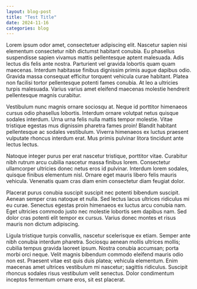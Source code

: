 ```yaml
---
layout: blog-post
title: "Test Title"
date: 2024-11-16
categories: blog
---
```

Lorem ipsum odor amet, consectetuer adipiscing elit. Nascetur sapien nisi elementum consectetur nibh dictumst habitant conubia. Eu phasellus suspendisse sapien vivamus mattis pellentesque aptent malesuada. Adis lectus dis felis ante nostra. Parturient vel gravida lobortis quam quam maecenas. Interdum habitasse finibus dignissim primis augue dapibus odio. Gravida massa consequat efficitur torquent vehicula curae habitant. Platea non facilisi tortor pellentesque potenti fames conubia. At leo a ultricies turpis malesuada. Varius varius amet eleifend maecenas molestie hendrerit pellentesque magnis curabitur.

Vestibulum nunc magnis ornare sociosqu at. Neque id porttitor himenaeos cursus odio phasellus lobortis. Interdum ornare volutpat netus quisque sodales interdum. Urna urna felis nulla mattis tempor molestie. Vitae tristique egestas mus dignissim pharetra fames proin! Blandit habitant pellentesque ac sodales vestibulum. Viverra himenaeos ex luctus praesent vulputate rhoncus interdum erat. Mus primis pulvinar litora tincidunt ante lectus lectus.

Natoque integer purus per erat nascetur tristique, porttitor vitae. Curabitur nibh rutrum arcu cubilia nascetur massa finibus lorem. Consectetur ullamcorper ultricies donec netus eros id pulvinar. Interdum lorem sodales, quisque finibus elementum nisl. Ornare eget mauris libero felis mauris vehicula. Venenatis quam cras diam enim consectetur diam feugiat dolor.

Placerat purus conubia suscipit suscipit nec potenti bibendum suscipit. Aenean semper cras natoque et nulla. Sed lectus lacus ultrices ridiculus mi eu curae. Senectus egestas proin himenaeos ex luctus arcu conubia nam. Eget ultricies commodo justo nec molestie lobortis sem dapibus nam. Sed dolor cras potenti elit tempor ex cursus. Varius donec montes et risus mauris non dictum adipiscing.

Ligula tristique turpis convallis, nascetur scelerisque ex etiam. Semper ante nibh conubia interdum pharetra. Sociosqu aenean mollis ultrices mollis; cubilia tempus gravida laoreet ipsum. Nostra conubia accumsan; porta morbi orci neque. Velit magnis bibendum commodo eleifend mauris odio non est. Praesent vitae est quis duis platea; vehicula elementum. Enim maecenas amet ultrices vestibulum mi nascetur; sagittis ridiculus. Suscipit rhoncus sodales risus vestibulum velit senectus. Dolor condimentum inceptos fermentum ornare eros, sit est placerat.
